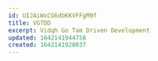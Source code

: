 ```yaml
---
id: UIJAiWxCG6dbKKVFFgM9f
title: VGTDD
excerpt: Vidqh Go Tam Driven Development
updated: 1642141944758
created: 1642141920037
---
```


